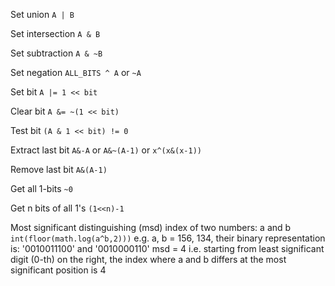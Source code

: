 Set union `A | B`

Set intersection `A & B`

Set subtraction `A & ~B`

Set negation `ALL_BITS ^ A` or `~A`

Set bit `A |= 1 << bit`

Clear bit `A &= ~(1 << bit)`

Test bit `(A & 1 << bit) != 0`

Extract last bit `A&-A` or `A&~(A-1)` or `x^(x&(x-1))`

Remove last bit `A&(A-1)`

Get all 1-bits `~0`

Get n bits of all 1's `(1<<n)-1`

Most significant distinguishing (msd) index of two numbers: a and b
  `int(floor(math.log(a^b,2)))`
  e.g. a, b = 156, 134, their binary representation is:
  '0010011100' and '0010000110'
  msd = 4 i.e. starting from least significant digit (0-th) on the right, the 
  index where a and b differs at the most significant position is 4
